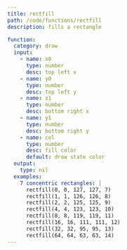 ```yaml
---
title: rectfill
path: /code/functions/rectfill
description: fills a rectangle

function:
  category: draw
  input:
    - name: x0
      type: number
      desc: top left x
    - name: y0
      type: number
      desc: top left y
    - name: x1
      type: number
      desc: bottom right x
    - name: y1
      type: number
      desc: bottom right y
    - name: col
      type: number
      desc: fill color
      default: draw state color
  output:
    type: nil
  examples:
    7 concentric rectangles: |
      rectfill(0, 0, 127, 127, 7)
      rectfill(1, 1, 126, 126, 8)
      rectfill(2, 2, 125, 125, 9)
      rectfill(4, 4, 123, 123, 10)
      rectfill(8, 8, 119, 119, 11)
      rectfill(16, 16, 111, 111, 12)
      rectfill(32, 32, 95, 95, 13)
      rectfill(64, 64, 63, 63, 14)
---
```

